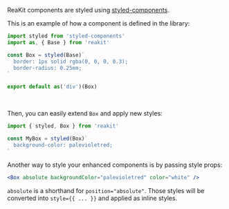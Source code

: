 ReaKit components are styled using [styled-components](https://www.styled-components.com).

This is an example of how a component is defined in the library:
```jsx static
import styled from 'styled-components'
import as, { Base } from 'reakit'

const Box = styled(Base)`
  border: 1px solid rgba(0, 0, 0, 0.3);
  border-radius: 0.25em;
`

export default as('div')(Box)
```

<br />

Then, you can easily extend `Box` and apply new styles:
```jsx static
import { styled, Box } from 'reakit'

const MyBox = styled(Box)`
  background-color: palevioletred;
`
```

Another way to style your enhanced components is by passing style props:
```jsx static
<Box absolute backgroundColor="palevioletred" color="white" />
```

`absolute` is a shorthand for `position="absolute"`. Those styles will be converted into `style={{ ... }}` and applied as inline styles.

